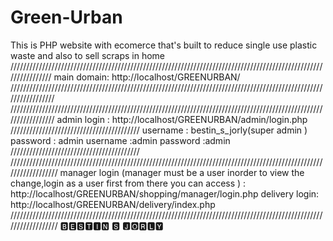 # Green-Urban
This is PHP website with ecomerce that's built to reduce single use plastic waste and also to sell scraps in home
////////////////////////////////////////////////////////////////////////////////////////////////////////////////
main domain: http://localhost/GREENURBAN/
/////////////////////////////////////////////////////////////////////////////////////////////////////////////////
/////////////////////////////////////////////////////////////////////////////////////////////////////////////////
admin login : http://localhost/GREENURBAN/admin/login.php
/////////////////////////////////////////
username : bestin_s_jorly(super admin )
password : admin
username :admin 
password :admin
/////////////////////////////////////////
//////////////////////////////////////////////////////////////////////////////////////////////////////////////////
manager login (manager must be a user inorder to view the change,login as a user first from there you can access )
: http://localhost/GREENURBAN/shopping/manager/login.php
delivery login: http://localhost/GREENURBAN/delivery/index.php
//////////////////////////////////////////////////////////////////////////////////////////////////////////////////
🅱🅴🆂🆃🅸🅽 🆂 🅹🅾🆁🅻🆈     




